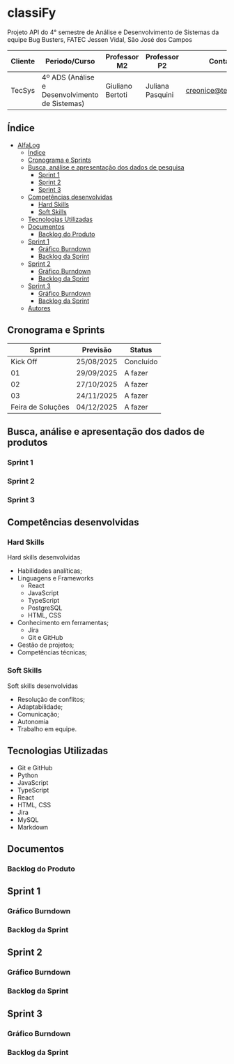 # classiFy
Projeto API do 4° semestre de Análise e Desenvolvimento de Sistemas da equipe Bug Busters, FATEC Jessen Vidal, São José dos Campos


| Cliente          | Periodo/Curso                                  | Professor M2     | Professor P2     | Contato Cliente                    |
| ---------------- | ---------------------------------------------- | ---------------- | ---------------- | ---------------------------------- |
| TecSys           | 4º ADS (Análise e Desenvolvimento de Sistemas) | Giuliano Bertoti | Juliana Pasquini | creonice@tecsysbrasil.com.br       |

## Índice

- [AlfaLog](#alfalog)
  - [Índice](#índice)
  - [Cronograma e Sprints](#cronograma-e-sprints)
  - [Busca, análise e apresentação dos dados de pesquisa](#busca,-analise,-e-apresentação-dos-dados-de-pesquisa)
    - [Sprint 1](#sprint-1)
    - [Sprint 2](#sprint-2)
    - [Sprint 3](#sprint-3)
  - [Competências desenvolvidas](#competências-desenvolvidas)
    - [Hard Skills](#hard-skills)
    - [Soft Skills](#soft-skills)
  - [Tecnologias Utilizadas](#tecnologias-utilizadas)
  - [Documentos](#documentos)
    - [Backlog do Produto](#backlog-do-produto)
  - [Sprint 1](#sprint-1-1)
    - [Gráfico Burndown](#gráfico-burndown)
    - [Backlog da Sprint](#backlog-da-sprint)
  - [Sprint 2](#sprint-2-1)
    - [Gráfico Burndown](#gráfico-burndown-1)
    - [Backlog da Sprint](#backlog-da-sprint-1)
  - [Sprint 3](#sprint-3-1)
    - [Gráfico Burndown](#gráfico-burndown-2)
    - [Backlog da Sprint](#backlog-da-sprint-2)
  - [Autores](#autores)

## Cronograma e Sprints

| Sprint            | Previsão   | Status    |
| ----------------- | ---------- | --------- |
| Kick Off          | 25/08/2025 | Concluído |
| 01                | 29/09/2025 | A fazer   |
| 02                | 27/10/2025 | A fazer   |
| 03                | 24/11/2025 | A fazer   |
| Feira de Soluções | 04/12/2025 | A fazer   |

## Busca, análise e apresentação dos dados de produtos


### Sprint 1



### Sprint 2



### Sprint 3



## Competências desenvolvidas

### Hard Skills

Hard skills desenvolvidas

- Habilidades analíticas;
- Linguagens e Frameworks
  - React
  - JavaScript
  - TypeScript
  - PostgreSQL
  - HTML, CSS
- Conhecimento em ferramentas;
  - Jira
  - Git e GitHub
- Gestão de projetos;
- Competências técnicas;

### Soft Skills

Soft skills desenvolvidas

- Resolução de conflitos;
- Adaptabilidade;
- Comunicação;
- Autonomia
- Trabalho em equipe.

## Tecnologias Utilizadas

<!-- ![Tecnologias utilizadas](./docs/tecnologias-utilizadas.png) -->

- Git e GitHub
- Python
- JavaScript
- TypeScript
- React
- HTML, CSS
- Jira
- MySQL
- Markdown



## Documentos

### Backlog do Produto



## Sprint 1

### Gráfico Burndown



### Backlog da Sprint



## Sprint 2

### Gráfico Burndown



### Backlog da Sprint



## Sprint 3

### Gráfico Burndown



### Backlog da Sprint



<!-- ## Veja Também



## Autores

|    Função     | Nome             |                                                                                                                                               GitHub |
| :-----------: | :--------------- | --------------------------------------------------------------------------------------------------------------------------------------: |
|  Product Owner  | Humberto Ishii |      [![GitHub Badge](https://img.shields.io/badge/GitHub-111217?style=flat-square&logo=github&logoColor=white)](https://github.com/HumbertoIshii) |
|  Scrum Master  | Diego Castilho |            [![GitHub Badge](https://img.shields.io/badge/GitHub-111217?style=flat-square&logo=github&logoColor=white)](https://github.com/DigoCast) |
| Team Member | Gabriel Viell | [![GitHub Badge](https://img.shields.io/badge/GitHub-111217?style=flat-square&logo=github&logoColor=white)](https://github.com/GabrielViellCastilho) |
| Team Member  | Vinicius Elias   |            [![GitHub Badge](https://img.shields.io/badge/GitHub-111217?style=flat-square&logo=github&logoColor=white)](https://github.com/ViniElias) |
|  Team Member  | Davi Miyake |             [![GitHub Badge](https://img.shields.io/badge/GitHub-111217?style=flat-square&logo=github&logoColor=white)](https://github.com/DigoCast) |



